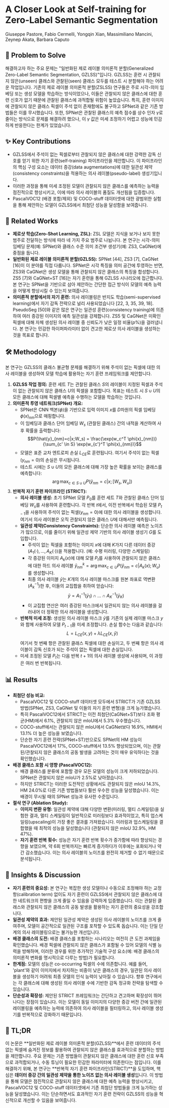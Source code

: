 # A Closer Look at Self-training for Zero-Label Semantic Segmentation

Giuseppe Pastore, Fabio Cermelli, Yongqin Xian, Massimiliano Mancini, Zeynep Akata, Barbara Caputo

## 🧩 Problem to Solve

해결하고자 하는 주요 문제는 "일반화된 제로 레이블 의미론적 분할(Generalized Zero-Label Semantic Segmentation, GZLSS)"입니다. GZLSS는 훈련 시 관찰되지 않은(unseen) 클래스와 관찰된(seen) 클래스 모두를 테스트 시 분할해야 하는 어려운 작업입니다. 기존의 제로 레이블 의미론적 분할(ZSLSS) 연구들은 주로 시각-의미 임베딩 또는 생성 모델을 학습하는 방식이었으나, 이들은 관찰되지 않은 클래스에 대한 훈련 신호가 없기 때문에 관찰된 클래스에 과적합될 위험이 높았습니다. 특히, 훈련 이미지에 관찰되지 않은 클래스 픽셀이 주석 없이 존재함에도 불구하고 SPNet과 같은 기존 방법들은 이를 무시했습니다. 또한, SPNet은 관찰된 클래스의 예측 점수를 상수 인자 $\gamma$로 줄이는 방식으로 문제를 해결하려 했으나, 이 $\gamma$ 값은 미세 조정하기 어렵고 성능에 민감하게 반응한다는 한계가 있었습니다.

## ✨ Key Contributions

* GZLSS에서 주석이 없는 픽셀로부터 관찰되지 않은 클래스에 대한 강력한 감독 신호를 얻기 위한 자기 훈련(self-training) 파이프라인을 제안합니다. 이 파이프라인의 핵심 구성 요소는 데이터 증강(data augmentations)에 대한 일관성 제약(consistency constraints)을 적용하는 의사 레이블(pseudo-label) 생성기입니다.
* 이러한 과정을 통해 미세 조정된 모델이 관찰되지 않은 클래스를 예측하는 능력을 점진적으로 향상시키고, 이에 따라 의사 레이블의 품질도 개선됨을 입증합니다.
* PascalVOC12 (배경 포함/제외) 및 COCO-stuff 데이터셋에 대한 광범위한 실험을 통해 제안하는 모델이 GZLSS에서 최첨단 성능을 달성함을 보여줍니다.

## 📎 Related Works

* **제로샷 학습(Zero-Shot Learning, ZSL):** ZSL 모델은 지식을 보거나 보지 못한 범주로 전달하는 방식에 따라 네 가지 주요 범주로 나뉩니다. 본 연구는 시각-의미 임베딩 문제(예: SPNet)와 클래스 수준 의미 조건부 생성기(예: ZS3, CaGNet)에 중점을 둡니다.
* **일반화된 제로 레이블 의미론적 분할(GZLSS):** SPNet [44], ZS3 [7], CaGNet [16]이 이 분야를 직접 다룹니다. SPNet은 시각 특징을 의미 공간에 투영하는 반면, ZS3와 CaGNet은 생성 모델을 통해 관찰되지 않은 클래스의 특징을 합성합니다. ZS5 [7]와 CaGNet+ST [16]는 자기 훈련을 통해 GZLSS 시나리오에 접근합니다. 본 연구는 SPNet을 기반으로 삼아 제안하는 간단한 접근 방식이 모델의 예측 능력을 어떻게 향상시킬 수 있는지 보여줍니다.
* **의미론적 분할에서의 자기 훈련:** 의사 레이블링은 반지도 학습(semi-supervised learning)에서 자기 감독 전략으로 널리 사용되었습니다 [22, 3, 35, 39, 18]. PseudoSeg [50]와 같은 많은 연구는 일관성 훈련(consistency training)에 의존하여 여러 증강된 이미지의 예측 일관성을 강제합니다. ZS5 및 CaGNet은 미확인 픽셀에 대해 자체 생성된 의사 레이블 중 신뢰도가 낮은 일정 비율($p\%$)을 걸러냅니다. 본 연구는 민감한 하이퍼파라미터 없이 견고한 제로샷 의사 레이블을 생성하는 것을 목표로 합니다.

## 🛠️ Methodology

본 연구는 GZLSS의 클래스 불균형 문제를 해결하기 위해 주석이 없는 픽셀에 대한 의사 레이블을 생성하여 모델 학습에 활용하는 자기 훈련 프레임워크를 제안합니다.

1. **GZLSS 작업 정의:** 훈련 세트 $T$는 관찰된 클래스 $S$의 레이블이 지정된 픽셀과 주석이 없는 관찰되지 않은 클래스 $U$의 픽셀을 포함합니다. 목표는 테스트 시 $S \cup U$의 모든 클래스에 대해 픽셀별 예측을 수행하는 모델을 학습하는 것입니다.
2. **의미론적 투영 네트워크(SPNet) 개요:**
    * SPNet은 CNN 백본($\phi$)을 기반으로 입력 이미지 $x$를 $D$차원의 픽셀 임베딩 $\phi(x)_{nm}$으로 매핑합니다.
    * 이 임베딩과 클래스 단어 임베딩 $W_s$ (관찰된 클래스) 간의 내적을 계산하여 사후 확률을 출력합니다:
        $$P(\hat{y}_{nm}=c|x;W_s) = \frac{\exp(w_c^T \phi(x)_{nm})}{\sum_{c' \in S} \exp(w_{c'}^T \phi(x)_{nm})}$$
    * 모델은 표준 교차 엔트로피 손실 $L_{CE}$로 훈련됩니다. 여기서 주석이 없는 픽셀($y_{nm}=0$)의 손실은 무시됩니다.
    * 테스트 시에는 $S \cup U$의 모든 클래스에 대해 가장 높은 확률을 보이는 클래스를 예측합니다:
        $$\arg \max_{c \in S \cup U} P(\hat{y}_{nm}=c|x; [W_s, W_u])$$
3. **반복적 자기 훈련 파이프라인 (STRICT):**
    * **의사 레이블 생성:** 초기 SPNet 모델 $P_0$를 훈련 세트 $T$와 관찰된 클래스 단어 임베딩 $W_s$를 사용하여 훈련합니다. 각 반복 $t$에서, 이전 반복에서 학습된 모델 $P_{t-1}$을 사용하여 주석이 없는 픽셀($y_{nm}=0$)에 대한 의사 레이블을 생성합니다. 여기서 의사 레이블은 오직 관찰되지 않은 클래스 $U$에 대해서만 예측됩니다.
    * **일관성 제약(Consistency Constraints):** 단순한 의사 레이블 예측은 노이즈가 많으므로, 이를 줄이기 위해 일관성 제약 기반의 의사 레이블 생성기 $G$를 도입합니다.
        * 주석이 없는 픽셀을 포함하는 이미지 $x$에 대해 $K$가지 다른 데이터 증강($A_1(\cdot), \dots, A_K(\cdot)$)을 적용합니다. (예: 수평 미러링, 다양한 스케일링)
        * 각 증강된 이미지 $A_k(x)$에 대해 모델 $P_t$를 사용하여 관찰되지 않은 클래스에 대한 하드 의사 레이블 $\bar{y}_{nm}^k = \arg \max_{c \in U} P(\hat{y}_{nm}=c|A_k(x);W_u)$를 생성합니다.
        * 최종 의사 레이블 $\bar{y}$는 $K$개의 의사 레이블 마스크를 원본 좌표로 역변환($A_k^{-1}$)한 후, 이들의 교집합을 취하여 얻습니다:
            $$\bar{y} = A_1^{-1}(\bar{y}_1) \cap \dots \cap A_K^{-1}(\bar{y}_K)$$
        * 이 교집합 연산은 여러 증강된 마스크에서 일관되지 않는 의사 레이블을 걸러내어 더 정확한 의사 레이블을 생성합니다.
    * **반복적 미세 조정:** 생성된 의사 레이블 마스크 $\bar{y}$를 기존의 실제 레이블 마스크 $y$와 함께 사용하여 모델 $P_{t-1}$을 미세 조정합니다. 손실 함수는 다음과 같습니다:
        $$L = L_{CE}(x,y) + \lambda L_{CE}(x, \bar{y})$$
        여기서 첫 번째 항은 관찰된 클래스 픽셀에 대한 손실이고, 두 번째 항은 의사 레이블이 감독 신호가 되는 주석이 없는 픽셀에 대한 손실입니다.
    * 미세 조정된 모델 $P_t$는 다음 반복 $t+1$의 의사 레이블 생성에 사용되며, 이 과정은 여러 번 반복됩니다.

## 📊 Results

* **최첨단 성능 비교:**
  * PascalVOC12 및 COCO-stuff 데이터셋 모두에서 STRICT가 기존 GZLSS 방법(SPNet, ZS3, CaGNet 및 이들의 자기 훈련 변형)을 크게 능가했습니다.
  * 특히 PascalVOC12에서 STRICT는 이전 최첨단(CaGNet+ST)보다 조화 평균(HM)에서 6.1%, 관찰되지 않은 mIoU에서 5.3% 우수했습니다.
  * COCO-stuff에서는 관찰되지 않은 mIoU에서 CaGNet보다 16.9%, HM에서 13.1% 더 높은 성능을 보였습니다.
  * 단순한 자기 훈련 전략(SPNet+ST)만으로도 SPNet의 HM 성능이 PascalVOC12에서 17%, COCO-stuff에서 13.5% 향상되었으며, 이는 관찰된/관찰되지 않은 클래스의 공동 발생을 고려하는 것이 매우 유익하다는 것을 확인했습니다.
* **배경 클래스 포함 시 영향 (PascalVOC12):**
  * 배경 클래스를 분류에 포함할 경우 모든 모델의 성능이 크게 저하되었습니다. SPNet은 관찰되지 않은 mIoU가 2.5%로 낮아졌습니다.
  * 하지만 STRICT는 이러한 도전적인 상황에서도 관찰되지 않은 mIoU 14.3%, HM 24.0%로 다른 기존 방법들보다 훨씬 우수한 성능을 달성했습니다. 이는 배경이 무시될 때의 SPNet 성능과 유사한 수준입니다.
* **절삭 연구 (Ablation Study):**
  * **이미지 변환 유형:** 일관성 제약에 대해 다양한 변환(미러링, 멀티 스케일링)을 실험한 결과, 멀티 스케일링이 일반적으로 미러링보다 효과적이었고, 특히 업스케일링(upscaling)이 가장 좋은 결과를 가져왔습니다. 미러링과 업스케일링을 결합했을 때 최적의 성능을 달성했습니다 (관찰되지 않은 mIoU 32.9%, HM 47%).
  * **자기 훈련 반복 횟수:** 성능은 자기 훈련 반복 횟수가 증가함에 따라 향상되는 경향을 보였으며, 약 6회 반복까지는 빠르게 증가하다가 이후에는 포화되거나 약간 감소했습니다. 이는 의사 레이블의 노이즈를 완전히 제거할 수 없기 때문으로 분석됩니다.

## 🧠 Insights & Discussion

* **자기 훈련의 중요성:** 본 연구는 복잡한 생성 모델이나 수동으로 조정해야 하는 교정 항(calibration term) 없이도 자기 훈련이 GZLSS에서 관찰되지 않은 클래스에 대한 네트워크의 편향을 크게 줄일 수 있음을 강력하게 입증했습니다. 이는 관찰된 클래스와 관찰되지 않은 클래스의 공동 발생을 활용하는 자기 훈련의 중요성을 강조합니다.
* **일관성 제약의 효과:** 제안된 일관성 제약은 생성된 의사 레이블의 노이즈를 크게 줄여주며, 모델이 공간적으로 일관된 구조를 포착할 수 있도록 돕습니다. 이는 단일 단계의 의사 레이블링으로는 불가능한 개선입니다.
* **배경 클래스의 도전:** 배경 클래스를 포함하는 시나리오는 여전히 큰 도전 과제임을 확인했습니다. 배경 픽셀에 관찰되지 않은 클래스가 포함될 수 있어 모델의 식별 능력을 방해하며, 이러한 경우를 위한 추가적인 기술적 구성 요소(예: 배경 클래스의 의미론적 변화를 명시적으로 다루는 방법)가 필요합니다.
* **한계점:** 모델의 성능은 co-occurring 픽셀의 수에 의존합니다. 예를 들어, 'plant'와 같이 이미지에서 차지하는 비중이 낮은 클래스의 경우, 일관된 의사 레이블을 생성하기 어려워 최종 모델의 인식 능력이 낮아질 수 있습니다. 향후 연구에서는 각 클래스에 대해 생성된 의사 레이블 수에 기반한 감독 정규화 전략을 탐색할 수 있습니다.
* **단순성과 확장성:** 제안된 STRICT 프레임워크는 간단하고 견고하며 확장성이 뛰어나다는 장점이 있습니다. 이는 모델이 동일 이미지의 다양한 증강 버전 간에 일관된 레이블링을 예측하는 능력에 의존하여 의사 레이블을 필터링하고, 의사 레이블 생성기를 반복적으로 강화하기 때문입니다.

## 📌 TL;DR

이 논문은 **일반화된 제로 레이블 의미론적 분할(GZLSS)**에서 훈련 데이터의 주석 없는 픽셀에 숨겨진 정보를 활용하여 관찰되지 않은 클래스를 효과적으로 분할하는 방법을 제안합니다. 주요 문제는 기존 방법들이 관찰되지 않은 클래스에 대한 훈련 신호 부족으로 과적합되거나, 수동 튜닝이 필요한 민감한 파라미터에 의존한다는 점입니다. 이를 해결하기 위해, 본 연구는 **반복적 자기 훈련 파이프라인(STRICT)**을 도입하며, 핵심은 **데이터 증강 간의 일관성 제약을 통한 노이즈 없는 의사 레이블 생성**입니다. 이 방법을 통해 모델은 점진적으로 관찰되지 않은 클래스에 대한 예측 능력을 향상시키고, PascalVOC12 및 COCO-stuff 데이터셋에서 기존 최첨단 방법들을 크게 능가하는 성능을 달성했습니다. 이는 단순하면서도 효과적인 자기 훈련 전략이 GZLSS의 성능을 혁신적으로 개선할 수 있음을 보여줍니다.
